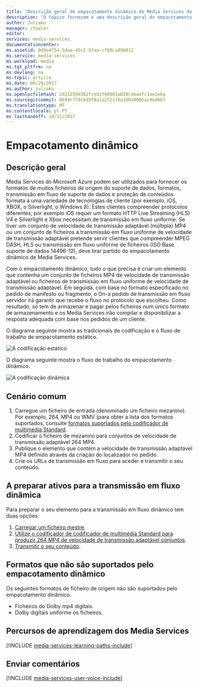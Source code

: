 ```yaml
---
title: "Descrição geral de empacotamento dinâmico de Media Services do Azure | Microsoft Docs"
description: "O tópico fornecem e uma descrição geral do empacotamento dinâmico."
author: Juliako
manager: cfowler
editor: 
services: media-services
documentationcenter: 
ms.assetid: 0d9e4f54-5daa-45c1-bfaa-cf09ca89b812
ms.service: media-services
ms.workload: media
ms.tgt_pltfrm: na
ms.devlang: na
ms.topic: article
ms.date: 06/29/2017
ms.author: juliako
ms.openlocfilehash: 2d212599302fced3f60085ab30cdeaefc1ee2e6a
ms.sourcegitcommit: 6699c77dcbd5f8a1a2f21fba3d0a0005ac9ed6b7
ms.translationtype: MT
ms.contentlocale: pt-PT
ms.lasthandoff: 10/11/2017
---
```

# <a name="dynamic-packaging"></a>Empacotamento dinâmico
## <a name="overview"></a>Descrição geral
Media Services do Microsoft Azure podem ser utilizados para fornecer os formatos de muitos ficheiros de origem do suporte de dados, formatos, transmissão em fluxo de suporte de dados e proteção de conteúdos formata a uma variedade de tecnologias de cliente (por exemplo, iOS, XBOX, o Silverlight, o Windows 8). Estes clientes compreender protocolos diferentes, por exemplo iOS requer um formato HTTP Live Streaming (HLS) V4 e Silverlight e Xbox necessitam de transmissão em fluxo uniforme. Se tiver um conjunto de velocidade de transmissão adaptável (múltipla) MP4 ou um conjunto de ficheiros a transmissão em fluxo uniforme de velocidade de transmissão adaptável pretende servir clientes que compreender MPEG DASH, HLS ou transmissão em fluxo uniforme de ficheiros (ISO Base suporte de dados 14496-12), deve tirar partido do empacotamento dinâmico de Media Services.

Com o empacotamento dinâmico, tudo o que precisa é criar um elemento que contenha um conjunto de ficheiros MP4 de velocidade de transmissão adaptável ou ficheiros de transmissão em fluxo uniforme de velocidade de transmissão adaptável. Em seguida, com base no formato especificado no pedido de manifesto ou fragmento, o On-a pedido de transmissão em fluxo servidor irá garantir que recebe o fluxo no protocolo que escolheu. Como resultado, só tem de armazenar e pagar pelos ficheiros num único formato de armazenamento e os Media Services irão compilar e disponibilizar a resposta adequada com base nos pedidos de um cliente.

O diagrama seguinte mostra as tradicionais de codificação e o fluxo de trabalho de empacotamento estático.

![A codificação estático](./media/media-services-dynamic-packaging-overview/media-services-static-packaging.png)

O diagrama seguinte mostra o fluxo de trabalho do empacotamento dinâmico.

![A codificação dinâmica](./media/media-services-dynamic-packaging-overview/media-services-dynamic-packaging.png)


## <a name="common-scenario"></a>Cenário comum
1. Carregue um ficheiro de entrada (denominado um ficheiro mezanino). Por exemplo, 264, MP4 ou WMV (para obter a lista dos formatos suportados, consulte [formatos suportados pelo codificador de multimédia Standard](media-services-media-encoder-standard-formats.md).
2. Codificar o ficheiro de mezanino para conjuntos de velocidade de transmissão adaptável 264 MP4.
3. Publique o elemento que contém a velocidade de transmissão adaptável MP4 definido através da criação do localizador no pedido.
4. Crie os URLs de transmissão em fluxo para aceder e transmitir o seu conteúdo.

## <a name="preparing-assets-for-dynamic-streaming"></a>A preparar ativos para a transmissão em fluxo dinâmica
Para preparar o seu elemento para a transmissão em fluxo dinâmico tem duas opções:

1. [Carregar um ficheiro mestre](media-services-dotnet-upload-files.md).
2. [Utilize o codificador de codificador de multimédia Standard para produzir 264 MP4 de velocidade de transmissão adaptável conjuntos](media-services-dotnet-encode-with-media-encoder-standard.md).
3. [Transmitir o seu conteúdo](media-services-deliver-content-overview.md).

## <a id="unsupported_formats"></a>Formatos que não são suportados pelo empacotamento dinâmico
Os seguintes formatos de ficheiro de origem não são suportados pelo empacotamento dinâmico.

* Ficheiros do Dolby mp4 digitais.
* Dolby digitais uniforme os ficheiros.

## <a name="media-services-learning-paths"></a>Percursos de aprendizagem dos Media Services
[!INCLUDE [media-services-learning-paths-include](../../includes/media-services-learning-paths-include.md)]

## <a name="provide-feedback"></a>Enviar comentários
[!INCLUDE [media-services-user-voice-include](../../includes/media-services-user-voice-include.md)]

